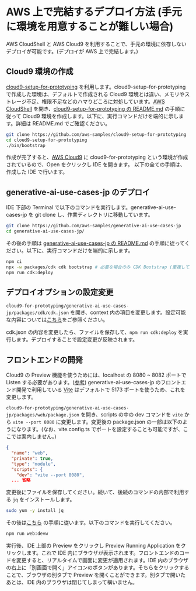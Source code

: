 # AWS 上で完結するデプロイ方法 (手元に環境を用意することが難しい場合)

AWS CloudShell と AWS Cloud9 を利用することで、手元の環境に依存しないデプロイが可能です。(デプロイが AWS 上で完結します。)

## Cloud9 環境の作成

[cloud9-setup-for-prototyping](https://github.com/aws-samples/cloud9-setup-for-prototyping) を利用します。cloud9-setup-for-prototyping で作成した環境は、デフォルトで作成される Cloud9 環境とは違い、メモリやストレージ不足、権限不足などのハマりどころに対処しています。[AWS CloudShell](https://console.aws.amazon.com/cloudshell/home) を開き、[cloud9-setup-for-prototyping の README.md](https://github.com/aws-samples/cloud9-setup-for-prototyping) の手順に従って Cloud9 環境を作成します。以下に、実行コマンドだけを端的に示します。詳細は README.md でご確認ください。

```bash
git clone https://github.com/aws-samples/cloud9-setup-for-prototyping
cd cloud9-setup-for-prototyping
./bin/bootstrap
```

作成が完了すると、[AWS Cloud9](https://console.aws.amazon.com/cloud9control/home) に cloud9-for-prototyping という環境が作成されているので、Open をクリックし IDE を開きます。
以下の全ての手順は、作成した IDE で行います。

## generative-ai-use-cases-jp のデプロイ

IDE 下部の Terminal で以下のコマンドを実行します。generative-ai-use-cases-jp を git clone し、作業ディレクトリに移動しています。

```bash
git clone https://github.com/aws-samples/generative-ai-use-cases-jp
cd generative-ai-use-cases-jp/
```

その後の手順は [generative-ai-use-cases-jp の README.md](/README.md#デプロイ) の手順に従ってください。以下に、実行コマンドだけを端的に示します。

```bash
npm ci
npx -w packages/cdk cdk bootstrap # 必要な場合のみ CDK Bootstrap (重複して実行されても問題はない)
npm run cdk:deploy
```

## デプロイオプションの設定変更

`cloud9-for-prototyping/generative-ai-use-cases-jp/packages/cdk/cdk.json` を開き、context 内の項目を変更します。設定可能な内容については[こちら](/docs/DEPLOY_OPTION.md)をご参照ください。

cdk.json の内容を変更したら、ファイルを保存して、`npm run cdk:deploy` を実行します。デプロイすることで設定変更が反映されます。

## フロントエンドの開発

Cloud9 の Preview 機能を使うためには、localhost の 8080 ~ 8082 ポートで Listen する必要があります。([参考](https://docs.aws.amazon.com/ja_jp/cloud9/latest/user-guide/app-preview.html)) generative-ai-use-cases-jp のフロントエンド開発で利用している [Vite](https://ja.vitejs.dev/) はデフォルトで 5173 ポートを使うため、これを変更します。

`cloud9-for-prototyping/generative-ai-use-cases-jp/packages/web/package.json` を開き、scripts の中の dev コマンドを `vite` から `vite --port 8080` に変更します。変更後の package.json の一部は以下のようになります。(なお、vite.config.ts でポートを設定することも可能ですが、ここでは案内しません。)

```json
{
  "name": "web",
  "private": true,
  "type": "module",
  "scripts": {
    "dev": "vite --port 8080",
  ... 省略
```

変更後にファイルを保存してください。続いて、後続のコマンドの内部で利用する `jq` をインストールします。

```bash
sudo yum -y install jq
```

その後は[こちら](/docs/DEVELOPMENT.md) の手順に従います。以下のコマンドを実行してください。

```bash
npm run web:devw
```

実行後、IDE 上部の Preview をクリックし Preview Running Application をクリックします。これで IDE 内にブラウザが表示されます。フロントエンドのコードを変更すると、リアルタイムで画面に変更が適用されます。IDE 内のブラウザの右上に「別画面で開く」アイコンのボタンがあります。そちらをクリックすることで、ブラウザの別タブで Preview を開くことができます。別タブで開いたあとは、IDE 内のブラウザは閉じてしまって構いません。
